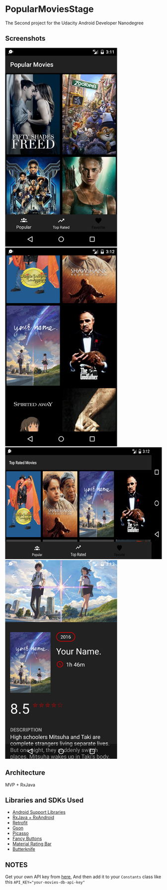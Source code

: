 #  PopularMoviesStage
The Second project for the Udacity Android Developer Nanodegree
## Screenshots
<img src="screenshots/1.png" height="640" width="360">  <img src="screenshots/2.png" height="640" width="360">
<img src="screenshots/3.png" height="360" width="640"> 
 <img src="screenshots/4.png" height="640" width="360">
## Architecture
MVP + RxJava
## Libraries and SDKs Used
- [Android Support Libraries](https://developer.android.com/topic/libraries/support-library/packages.html) 
- [RxJava + RxAndroid](https://github.com/ReactiveX/RxJava)
- [Retrofit](http://square.github.io/retrofit/)
- [Gson](https://github.com/google/gson)
- [Picasso](http://square.github.io/picasso/)
- [Fancy Buttons](https://github.com/medyo/Fancybuttons)
- [Material Rating Bar](https://github.com/DreaminginCodeZH/MaterialRatingBar)
- [Butterknife](http://jakewharton.github.io/butterknife/)

## NOTES
Get your own API key from [here](https://www.themoviedb.org), And then add it to your `Constants` class like this `API_KEY="your-movies-db-api-key"`
